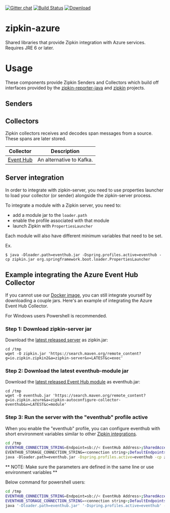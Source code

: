 [![Gitter chat](http://img.shields.io/badge/gitter-join%20chat%20%E2%86%92-brightgreen.svg)](https://gitter.im/openzipkin/zipkin)
[![Build Status](https://circleci.com/gh/openzipkin/zipkin-azure.svg?style=svg)](https://circleci.com/gh/openzipkin/zipkin-azure)
[![Download](https://api.bintray.com/packages/openzipkin/maven/zipkin-azure/images/download.svg)](https://bintray.com/openzipkin/maven/zipkin-azure/_latestVersion)

# zipkin-azure
Shared libraries that provide Zipkin integration with Azure services. Requires JRE 6 or later.

# Usage
These components provide Zipkin Senders and Collectors which build off interfaces provided by
the [zipkin-reporter-java](https://github.com/openzipkin/zipkin-reporter-java) and
[zipkin](https://github.com/openzipkin/zipkin) projects.

## Senders

## Collectors
Zipkin collectors receives and decodes span messages from a source. These
spans are later stored.

Collector | Description
--- | --- 
[Event Hub](./collector/eventhub) | An alternative to Kafka.

## Server integration
In order to integrate with zipkin-server, you need to use properties
launcher to load your collector (or sender) alongside the zipkin-server
process.

To integrate a module with a Zipkin server, you need to:
* add a module jar to the `loader.path`
* enable the profile associated with that module
* launch Zipkin with `PropertiesLauncher`

Each module will also have different minimum variables that need to be set.

Ex.
```
$ java -Dloader.path=eventhub.jar -Dspring.profiles.active=eventhub -cp zipkin.jar org.springframework.boot.loader.PropertiesLauncher
```

## Example integrating the Azure Event Hub Collector

If you cannot use our [Docker image](https://github.com/openzipkin/docker-zipkin-azure), you can still integrate
yourself by downloading a couple jars. Here's an example of integrating the Azure Event Hub Collector.

For Windows users Powershell is recommended.

### Step 1: Download zipkin-server jar
Download the [latest released server](https://search.maven.org/remote_content?g=io.zipkin.zipkin2&a=zipkin-server&v=LATEST&c=exec) as zipkin.jar:

```
cd /tmp
wget -O zipkin.jar 'https://search.maven.org/remote_content?g=io.zipkin.zipkin2&a=zipkin-server&v=LATEST&c=exec'
```

### Step 2: Download the latest eventhub-module jar
Download the [latest released Event Hub module](https://search.maven.org/remote_content?g=io.zipkin.azure&a=zipkin-autoconfigure-collector-eventhub&v=LATEST&c=module) as eventhub.jar:

```
cd /tmp
wget -O eventhub.jar 'https://search.maven.org/remote_content?g=io.zipkin.azure&a=zipkin-autoconfigure-collector-eventhub&v=LATEST&c=module'
```

### Step 3: Run the server with the "eventhub" profile active
When you enable the "eventhub" profile, you can configure eventhub with
short environment variables similar to other [Zipkin integrations](https://github.com/openzipkin/zipkin/blob/master/zipkin-server/README.md#elasticsearch-storage).

``` bash
cd /tmp
EVENTHUB_CONNECTION_STRING=Endpoint=sb://< EventHub Address>;SharedAccessKeyName=<name>;SharedAccessKey=<key> \
EVENTHUB_STORAGE_CONNECTION_STRING=<connection string>;DefaultEndpointsProtocol=https;AccountName=<yourAccountName>;AccountKey=<yourAccountKey> \
java -Dloader.path=eventhub.jar -Dspring.profiles.active=eventhub -cp zipkin.jar org.springframework.boot.loader.PropertiesLauncher
```
** NOTE: Make sure the parameters are defined in the same line or use environment variables **


Below command for powershell users:

``` bash
cd /tmp
EVENTHUB_CONNECTION_STRING=Endpoint=sb://< EventHub Address>;SharedAccessKeyName=<name>;SharedAccessKey=<key>
EVENTHUB_STORAGE_CONNECTION_STRING=<connection string>;DefaultEndpointsProtocol=https;AccountName=<yourAccountName>;AccountKey=<yourAccountKey>
java '-Dloader.path=eventhub.jar' '-Dspring.profiles.active=eventhub' -cp zipkin.jar org.springframework.boot.loader.PropertiesLauncher
```
